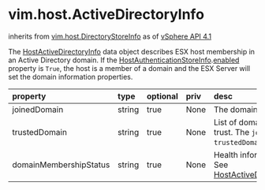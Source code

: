 vim.host.ActiveDirectoryInfo
============================
inherits from [vim.host.DirectoryStoreInfo](docs/vim.host.DirectoryStoreInfo.md)
as of [vSphere API 4.1](vim.version.md#vim.version.version6)


The <a href="vim.host.ActiveDirectoryInfo.md">HostActiveDirectoryInfo</a> data object describes ESX host   membership in an Active Directory domain. If the   <a href="vim.host.AuthenticationStoreInfo.md">HostAuthenticationStoreInfo</a>.<a href="vim.host.AuthenticationStoreInfo.md#enabled">enabled</a>   property is <code>True</code>, the host is a member of a domain   and the ESX Server will set the domain information properties.

| property | type | optional | priv | desc |
|:---------|:-----|:---------|:-----|:-----|
| joinedDomain | string | true | None | The domain that this host joined. |
| trustedDomain | string | true | None | List of domains with which the <code>joinedDomain</code> has a trust.   The <code>joinedDomain</code> is not included in the   <code>trustedDomain</code> list. |
| domainMembershipStatus | string | true | None | Health information about the domain membership.   See <a href="vim.host.ActiveDirectoryInfo.DomainMembershipStatus.md">HostActiveDirectoryInfoDomainMembershipStatus</a>. |


